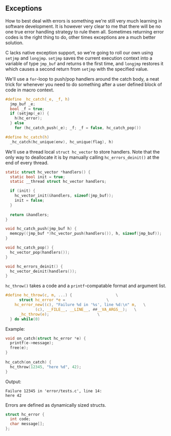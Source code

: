## Exceptions
How to best deal with errors is something we're still very much learning in software development. It is however very clear to me that there will be no one true error handling strategy to rule them all. Sometimes returning error codes is the right thing to do, other times exceptions are a much better solution.

C lacks native exception support, so we're going to roll our own using `setjmp` and `longjmp`. `setjmp` saves the current execution context into a variable of type `jmp_buf` and returns `0` the first time, and `longjmp` restores it which causes a second return from `setjmp` with the specified value.

We'll use a `for`-loop to push/pop handlers around the catch body, a neat trick for whenever you need to do something after a user defined block of code in macro context.

```C
#define _hc_catch(_e, _f, h)					
  jmp_buf _e;							
  bool _f = true;						
  if (setjmp(_e)) {						
    h(hc_error);						
  } else							
    for (hc_catch_push(_e); _f; _f = false, hc_catch_pop())	

#define hc_catch(h)				
  _hc_catch(hc_unique(env), hc_unique(flag), h)
```

We'll use a thread local `struct hc_vector` to store handlers. Note that the only way to deallocate it is by manually calling `hc_errors_deinit()` at the end of  every thread.

```C
static struct hc_vector *handlers() {
  static bool init = true;
  static __thread struct hc_vector handlers;

  if (init) {
    hc_vector_init(&handlers, sizeof(jmp_buf));
    init = false;
  }
  
  return &handlers;
}

void hc_catch_push(jmp_buf h) {
  memcpy((jmp_buf *)hc_vector_push(handlers()), h, sizeof(jmp_buf));
}

void hc_catch_pop() {
  hc_vector_pop(handlers());
}

void hc_errors_deinit() {
  hc_vector_deinit(handlers());
}
```

`hc_throw()` takes a code and a `printf`-compatable format and argument list.

```C
#define hc_throw(c, m, ...) {					\
      struct hc_error *e =					\
	hc_error_new((c), "Failure %d in '%s', line %d:\n" m,	\
		     (c), __FILE__, __LINE__, ##__VA_ARGS__);	\
      _hc_throw(e);						\
  } do while(0)
```

Example:
```C
void on_catch(struct hc_error *e) {
  printf(e->message);
  free(e);
}
  
hc_catch(on_catch) {
  hc_throw(12345, "here %d", 42);
}
```

Output:
```
Failure 12345 in 'error/tests.c', line 14:
here 42
```

Errors are defined as dynamically sized structs.

```C
struct hc_error {
  int code;
  char message[];
};
```